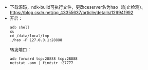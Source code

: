 - 下载源码，ndk-build可执行文件，更改ceserver名为hao（防止检测）。https://blog.csdn.net/qq_43355637/article/details/126941992
- 开启：
  ```
  adb shell
  su
  cd /data/local/tmp
  ./hao -P 127.0.0.1:28888
  ```
  转发端口：
  ```
  adb forward tcp:28888 tcp:28888
  netstat -aon | findstr :27777
  ```
